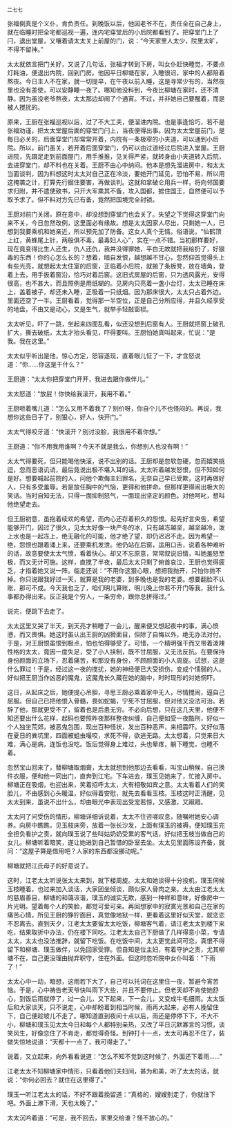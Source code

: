     二七七 

   张福倒真是个义仆，肯负责任。到晚饭以后，他因老爷不在，责任全在自己身上，就在临睡时把全宅都巡视一遍，连内宅穿堂后的小后院都看到了。把穿堂门上了闩，退出堂屋，又嚷着请太太关上前屋的门，说：“今天家里人太少，院里太旷，不得不留神。”

   太太就依言把门关好，又说了几句话，张福才转到下房，叫女仆赶快睡觉，不要点灯耗油，便退出内院，回到门房。他因平日柳塘在家，入睡很迟，家中的人都陪着熬夜。今日主人不在家，就一切提早，在午夜以前入睡，这是寻常少有的，当然夜里也没有差使，可以安静睡一夜了。哪知他没料到，今夜比柳塘在家时，还不清静。因为虽没老爷熬夜，太太那边却闹了个通宵。不过，并非她自己要醒着，而是被人搅扰的。

   原来，王厨在张福巡视以后，过了不大工夫，便溜进内院。也是事逢恰巧，若不是张福劝谨，把太太堂屋后面的穿堂门闩上，当夜便得出事。因为太太堂屋前门，是每日必关的，后面穿堂门却常常开着，内院有一条极窄的小夹道，可以通到小后院。所以，前门虽关，若开着后面穿堂门，仍可以由过道经过后院进入堂屋。王厨进院，先蹑足走到前面屋门，用手推推，见关得严紧，就转身由小夹道转入后院，去进穿堂门，却不料也在关着。王厨不由心中纳闷。他本是想先溜进房中，和太太当面谈判，因为料想这时太太对自己正在冷淡，要她开门延见，恐怕不易，所以用这掩袭之计，打算先行据住要害，再做谈判。这就和拿破仑用兵一样，将向邻国要求归附，并不遣使致书，只开大军乘其不备，攻入国都，掳住国王，自然便可以予取予求了。但不料对方先已有备，竟然把国境完全封锁。

   王厨对前门关闭，原在意中，却没想到穿堂门也会关了。失望之下觉得这穿堂门向来不关，今日忽然改例，这里面必有缘故。想是太太因家人尽出，只剩她一人，已想到我要乘机和她亲近，所以预先加了防备。这女人真个无情。俗语说，“仙鹤顶上红，黄蜂尾上针，两般俱不毒，最毒妇人心”，实在一点不错。当初那样要好，现在竟变得比生人还生，仇人还仇，我并没得罪她，平白无故就把我给扔了，好狠毒的东西！你的心怎么长的？想着，暗自发恨，越想越不甘心，忽然仰首觉得头上有些光亮，就想起太太住室的后窗，正临着小后院，就搬了条板凳，放在墙角，登着上去，用手扳着窗沿，恰巧对着后窗。这旧式房屋的后窗，只为透风露光，安得很高，也不甚大，而且照例是用纸糊的。见房内只亮着一盏小台灯，太太已睡在床上，盖着被子，却还未入睡，正吸着一只纸烟。因为那床很大，太太只占着外边。里面还空了一半。王厨看着，觉得那一半空位，正是自己分所应得，并且久经享受的地盘，不由又是动心，又是生气，就举手轻敲窗棂。

   太太听见，吓了一跳，坐起来四面乱看，似还没想到后窗有人。王厨就把窗上破孔扩大，撕去破纸，太太才抬头看见，吓得要叫。王厨怕她真叫起来，忙说：“是我。我在这里。”

   太太似乎听出是他，惊心方定，怒容遂现，直着眼儿怔了一下，才含怒说道：“你……你这是干什么？”

   王厨道：“太太你把穿堂门开开，我进去跟你做伴儿。”

   太太怒道：“放屁！你快给我滚开，我用不着。”

   王厨咂着嘴儿道：“怎么又用不着我了？别价呀，你自个儿不也怪闷的。再说，我想你这些日子了，别狠心，好人，快开门。”

   太太气得咬牙道：“快滚开？别讨没脸，我很用不着你想。”

   王厨道：“你不用我用谁啊？今天不就是我么，你想别人也没有啊！”

   太太气得要死，但只能喝他快滚，说不出别的话。王厨却是忽软忽硬，忽而嬉笑挑逗，忽而恶语讥诮，最后竟说出极不堪入耳的话。太太听着越发怒恨，但不知如何是好。想要喊起前院的人，问他个欺侮主妇罪名，无奈自己早已受欺，这时再做好人，只有多受羞辱。若是放任胸中的气恼，更得和他拼命。但那样更得闹出极大的笑话。当时自知无法，只得一面抑制怒气，一面现出坚定的颜色。对他呵叱，想叫他绝望走去。

   但王厨初意，虽抱着续欢的希望，而内心还存着积久的怨恨。起先好言央告，希望能够开门，因过了很久，见太太好像一块严冬的冰，只有越冻越坚，越坚越冷，泼上水也是一起冻上，绝无融化的可能，他才绝了望，却仍迟迟不走。因为希望一绝，怨恨也跟着涌上来，还要乘机发泄。他仍站在后窗，运用口舌，说着各种难听的话，故意要使太太气愤，看着快心。却又不忘原意，常常叙说旧情，叫她羞怒至极，而又无计可施。这样，直搅了半夜，最后太太只剩了俯首哀泣，王厨也觉得疲乏，才指着她又说一阵。临走还说：“不用你这狠心眼，想把我抛开，只怕你抛不掉。你只说跟我好过一天，就算是我的老婆，到多晚也是我的老婆。想要翻脸不认账，那可不成。今天我也乏了，咱们明儿算账，明儿晚上你若不开门等我，我什么事都办得出来。反正我是个穷人，一条穷命，跟你总拼得过。”

   说完，便跳下去走了。

   太太这里又哭了半天，到天亮才稍睡了一会儿，醒来便又想起夜中的事，满心愤懑，而又畏惧。她这时虽认出王厨的凶猾面目，但除了自悔以外，绝无办法对付。于是，对王厨恨虽恨到极点，怕也怕得够受了。可惜，一个精明强干而又带着泼辣性格的太太，竟因一度失足，受了小人挟制，既不甘屈服，又无法反抗。在要保持身份颜面的立场下，忍着痛苦，和那没有身份，不顾颜面的小人周旋。试想，这是什么罪过！于是，经过这一夜的搅扰，她的神经便已大受损伤，变成个懦弱的人。好似把王厨当作凶恶的魔鬼，这魔鬼长久藏在她的脑中，时时现形的对她恫吓。

   这日，从起床之后，她便提心吊胆，寻思王厨必乘着家中无人，尽情搅闹，逼自己屈服。但自己已把他恨入骨髓，畏如蛇蝎，宁死不甘屈服，但对他又没法可治。若辞了他，那就更受不了，留着也是后患无穷。不必向后想，只在这几天里，他便不知还要出什么花样，起码也要照昨夜那样整夜纠缠，自己便如受一夜酷刑，好似一个人独坐荒郊，被恶鬼包围，现出百种怪状，发出百种恶声，来相震吓。又好似落在夏日的粪坑里，四面被蛆虫嘬咬，求死不得，欲逃无路。太太想着，只觉来日大难，满心是病，连饭也没吃。饭后觉得身上难过，头也晕疼，躺下睡觉，也睡不着。

   忽然宝山回来了，替柳塘取烟膏，太太就想到他那边去看看，叫宝山稍候，自己换件衣服，便和他一同出门，直奔到江宅。下车进去，璞玉见她来了，忙接入房中。柳塘正在吸烟，也迎出来，笑着招呼太太，大有相敬如宾之意。太太看着人们的笑脸儿，不由感到心头暖温，好似得着安慰，就先去看看玉枝。玉枝这时正清醒，见太太到来，虽说不出什么，却由眼光中表现出受宠若惊，又感激，又踧踖。

   太太问了问受伤的情形，柳塘详细诉说着，太太不住咨嗟叹息，随嘱咐她安心调养。向房中瞧瞧，见玉枝床旁，放着一张长沙发，上面有璞玉的被褥，便知璞玉完全担负看护之责，就向璞玉说了些叫姑奶奶受累的客气话，好似把玉枝当做自己的女儿。柳塘听着暗笑，遂让她进到自己暂借的卧室去坐。太太见里面陈设齐备，就问：“这屋子算是借用吧？人家的东西都没挪动呢。”

   柳塘就把江氏母子的好意说了。

   这时，江老太太听说张太太来到，就下楼周旋。太太和她谈得十分投机，璞玉伺候玉枝睡着，也过来加入谈话，大家团坐倾谈，颇似家人骨肉之亲。太太由江老太太的慈眉善目，柳塘的和蔼诙谐，璞玉的诚实无欺，感到一种祥和意味，好像房中一片光明。望着每个人的笑脸，都觉可爱可亲。再回想家中的寂寞光景和自己在家的痛苦心情，所见王厨的狰狞面目，真觉像地狱一样，更看着这里好似天堂，就恋恋不忍离去。直到天夕，江老太太要留太太吃饭，柳塘客气着，请江老太太到楼下来吃，结果取折中办法，仍在楼下同吃。江老太太自己下厨做了几样得意小菜，专请太太，太太也没法推辞，就留下吃饭。在吃饭中间，太太更觉此间可恋，真恨不得留下和柳塘、璞玉做伴，以免回家受罪。但自知是位主妇，有着守护之责，尤其柳塘不在，自己更没理由抛弃职守，住在外面。但这时忽听院中女仆叫着：“下雨了！”

   太太心中一动，暗想，这雨若下大了，自己可以托词在这里住一夜，暂避今宵苦恼。于是，心中祷告老天爷快叫雨下大些，并且不要停止。但老天却不肯使她舒心，到饭后雨就停了，过一会儿，又下起来，下一会儿，又变成牛毛细雨。太太饭后和大家谈天，只不说走，心中却盼着到相当时候，雨再大起来，必有人挽留住下，自己便趁坡儿不走了。哪知道直到夜间十点以后，雨还是停停下下，不大不小，柳塘和璞玉见太太今日和每个人都特别亲热，又改了平日沉默寡言的习惯，谈笑风生，好像恋住了不肯走，都觉得奇怪。到钟打十一点，太太可再忍不住了，装做失惊地说道：“天都十一点了，我可得走了。”

   说着，又立起来，向外看看说道：“怎么不知不觉到这时候了，外面还下着雨……”

   江老太太不知柳塘家中情形，只看着他们夫妇间，甚为和美，听了太太的话，就说：“你何必回去？就住在这里得了。”

   璞玉一听江老太太的话，不好不跟着挽留道：“真格的，嫂嫂别走了，你就住下吧。外面上淋下滑，天也太晚了。”

   太太沉吟着道：“可是，我不回去，家里交给谁？怪不放心的。”

